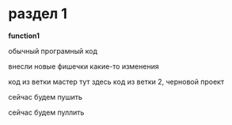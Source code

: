 # раздел 1

**function1**



обычный програмный код

внесли новые фишечки какие-то изменения

код из ветки мастер тут
здесь код из ветки 2, черновой проект

сейчас будем пушить

сейчас будем пуллить
